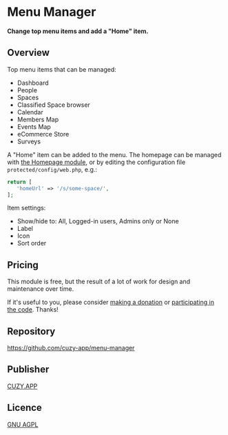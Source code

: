 # Menu Manager

**Change top menu items and add a "Home" item.**

## Overview

Top menu items that can be managed:
- Dashboard
- People
- Spaces
- Classified Space browser
- Calendar
- Members Map
- Events Map
- eCommerce Store
- Surveys

A "Home" item can be added to the menu.
The homepage can be managed with [the Homepage module](https://marketplace.humhub.com/module/homepage), or by editing the configuration file `protected/config/web.php`, e.g.:
```php
return [
   'homeUrl' => '/s/some-space/',
];
```

Item settings:
- Show/hide to: All, Logged-in users, Admins only or None
- Label
- Icon
- Sort order

## Pricing

This module is free, but the result of a lot of work for design and maintenance over time.

If it's useful to you, please consider [making a donation](https://www.cuzy.app/checkout/donate/) or [participating in the code](https://github.com/cuzy-app/humhub-modules-auth-keycloak). Thanks!

## Repository

https://github.com/cuzy-app/menu-manager

## Publisher

[CUZY.APP](https://www.cuzy.app/)

## Licence

[GNU AGPL](https://github.com/cuzy-app/clean-theme/blob/master/docs/LICENCE.md)
